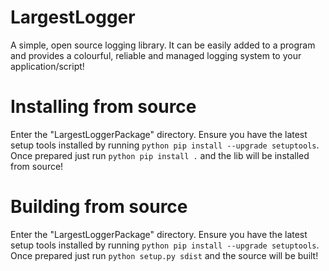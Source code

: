 # LargestLogger
A simple, open source logging library. It can be easily added to a program and provides a colourful,
reliable and managed logging system to your application/script!

# Installing from source
Enter the "LargestLoggerPackage" directory.
Ensure you have the latest setup tools installed by running ``python pip install --upgrade setuptools``.
Once prepared just run ``python pip install .`` and the lib will be installed from source!

# Building from source
Enter the "LargestLoggerPackage" directory.
Ensure you have the latest setup tools installed by running ``python pip install --upgrade setuptools``.
Once prepared just run ``python setup.py sdist`` and the source will be built!